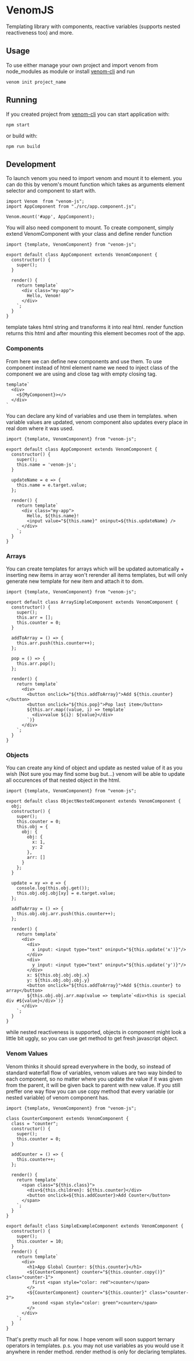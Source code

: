 # VenomJS
Templating library with components, reactive variables (supports nested reactiveness too) and more.

## Usage
To use either manage your own project and import venom from node_modules as module or install [venom-cli](https://www.npmjs.com/package/venom-cli) and run 
```
venom init project_name
```

## Running
If you created project from [venom-cli](https://www.npmjs.com/package/venom-cli) you can start application with:
```
npm start
```
or build with:
```
npm run build
```

## Development
To launch venom you need to import venom and mount it to element. you can do this by venom's mount function which takes as arguments element selector and component to start with.
```
import Venom  from "venom-js";
import AppComponent from "./src/app.component.js";

Venom.mount('#app', AppComponent);
```
You will also need component to mount.
To create component, simply extend VenomComponent with your class and define render function
```
import {template, VenomComponent} from "venom-js";

export default class AppComponent extends VenomComponent {
  constructor() {
    super();
  }

  render() {
    return template`
      <div class="my-app">
        Hello, Venom!
      </div>
    `;
  }
}
```
template takes html string and transforms it into real html. render function returns this html and after mounting this element becomes root of the app.

### Components
From here we can define new components and use them. To use component instead of html element name we need to inject class of the component we are using and close tag with empty closing tag.
```
template`
  <div>
    <${MyComponent}></>
  </div>
`
```
You can declare any kind of variables and use them in templates. when variable values are updated, venom component also updates every place in real dom where it was used.
```
import {template, VenomComponent} from "venom-js";

export default class AppComponent extends VenomComponent {
  constructor() {
    super();
    this.name = 'venom-js';
  }

  updateName = e => {
    this.name = e.target.value;
  };

  render() {
    return template`
      <div class="my-app">
        Hello, ${this.name}!
        <input value="${this.name}" oninput=${this.updateName} />
      </div>
    `;
  }
}
```
### Arrays
You can create templates for arrays which will be updated automatically + inserting new items in array won't rerender all items templates, but will only generate new template for new item and attach it to dom.

```
import {template, VenomComponent} from "venom-js";

export default class ArraySimpleComponent extends VenomComponent {
  constructor() {
    super();
    this.arr = [];
    this.counter = 0;
  }

  addToArray = () => {
    this.arr.push(this.counter++);
  };

  pop = () => {
    this.arr.pop();
  };

  render() {
    return template`
      <div>
        <button onclick="${this.addToArray}">Add ${this.counter}</button>
        <button onclick="${this.pop}">Pop last item</button>
        ${this.arr.map((value, i) => template`
          <div>value ${i}: ${value}</div>
        `)}
      </div>
    `;
  }
}
```
### Objects
You can create any kind of object and update as nested value of it as you wish (Not sure you may find some bug but...) venom will be able to update all occurences of that nested object in the html.
```
import {template, VenomComponent} from "venom-js";

export default class ObjectNestedComponent extends VenomComponent {
  obj;
  constructor() {
    super();
    this.counter = 0;
    this.obj = {
      obj: {
        obj: {
          x: 1,
          y: 2
        },
        arr: []
      }
    };
  }

  update = xy => e => {
    console.log(this.obj.get());
    this.obj.obj.obj[xy] = e.target.value;
  };

  addToArray = () => {
    this.obj.obj.arr.push(this.counter++);
  };

  render() {
    return template`
      <div>
        <div>
          x input: <input type="text" oninput="${this.update('x')}"/>
        </div>
        <div>
          y input: <input type="text" oninput="${this.update('y')}"/>
        </div>
        x: ${this.obj.obj.obj.x}
        y: ${this.obj.obj.obj.y}
        <button onclick="${this.addToArray}">Add ${this.counter} to array</button>
        ${this.obj.obj.arr.map(value => template`<div>this is special div #${value}</div>`)}
      </div>
    `;
  }
}
```
while nested reactiveness is supported, objects in component might look a little bit uggly, so you can use get method to get fresh javascript object.
### Venom Values
Venom thinks it should spread everywhere in the body, so instead of standard waterfall flow of variables, venom values are two way binded to each component, so no matter where you update the value if it was given from the parent, it will be given back to parent with new value. If you still preffer one way flow you can use copy method that every variable (or nested variable) of venom component has.
```
import {template, VenomComponent} from "venom-js";

class CounterComponent extends VenomComponent {
  class = "counter";
  constructor() {
    super();
    this.counter = 0;
  }

  addCounter = () => {
    this.counter++;
  };

  render() {
    return template`
      <span class="${this.class}">
        <div>${this.children}: ${this.counter}</div>
        <button onclick=${this.addCounter}>Add Counter</button>
      </span>
    `;
  }
}

export default class SimpleExampleComponent extends VenomComponent {
  constructor() {
    super();
    this.counter = 10;
  }
  render() {
    return template`
      <div>
        <h1>App Global Counter: ${this.counter}</h1>
        <${CounterComponent} counter="${this.counter.copy()}" class="counter-1">
          first <span style="color: red">counter</span>
        </>
        <${CounterComponent} counter="${this.counter}" class="counter-2">
          second <span style="color: green">counter</span>
        </>
      </div>
    `;
  }
}
```
That's pretty much all for now. I hope venom will soon support ternary operators in templates.
p.s. you may not use variables as you would use it anywhere in render method. render method is only for declaring templates.